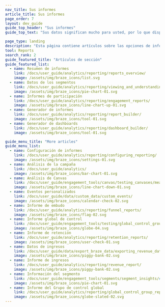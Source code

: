 ```yaml
---
nav_title: Sus informes
article_title: Sus informes
page_order: 7
layout: dev_guide
guide_top_header: "Sus informes"
guide_top_text: "Sus datos significan mucho para usted, por lo que disponemos de varias opciones de informes dentro de Braze (sin incluir <a href='/docs/user_guide/data_and_analytics/braze_currents/'>Currents</a>). <br><br> Si no está seguro de por dónde empezar, consulte nuestra <a href='/docs/user_guide/data_and_analytics/reporting/reports_overview/'>Descripción general de informes</a> para obtener orientación sobre qué informes y análisis puede utilizar para responder a las preguntas más habituales sobre estrategia de marketing. "

page_type: landing
description: "Esta página contiene artículos sobre las opciones de informes disponibles en Braze (sin incluir Currents), incluidos los informes por segmentos, los informes de compromiso, el generador de informes, etc."
tool: Reports
search_rank: 2
guide_featured_title: "Artículos de sección"
guide_featured_list:
  - name: Resumen de informes
    link: /docs/user_guide/analytics/reporting/reports_overview/
    image: /assets/img/braze_icons/list.svg
  - name: Datos de los segmentos
    link: /docs/user_guide/analytics/reporting/viewing_and_understanding_segment_data/
    image: /assets/img/braze_icons/pie-chart-01.svg
  - name: Informes de participación
    link: /docs/user_guide/analytics/reporting/engagement_reports/
    image: /assets/img/braze_icons/line-chart-up-01.svg
  - name: Generador de informes
    link: /docs/user_guide/analytics/reporting/report_builder/
    image: /assets/img/braze_icons/tool-01.svg
  - name: Generador de dashboards
    link: /docs/user_guide/analytics/reporting/dashboard_builder/
    image: /assets/img/braze_icons/tool-01.svg

guide_menu_title: "More articles"
guide_menu_list:
  - name: Configuración de informes
    link: /docs/user_guide/analytics/reporting/configuring_reporting/
    image: /assets/img/braze_icons/settings-01.svg
  - name: Análisis de la campaña
    link: /docs/user_guide/analytics/
    image: /assets/img/braze_icons/bar-chart-01.svg
  - name: Análisis de Canvas
    link: /docs/user_guide/engagement_tools/canvas/testing_canvases/measuring_and_testing_with_canvas_analytics/
    image: /assets/img/braze_icons/line-chart-down-01.svg
  - name: Eventos personalizados
    link: /docs/user_guide/data/custom_data/custom_events/
    image: /assets/img/braze_icons/calendar-check-02.svg
  - name: Informe de embudo
    link: /docs/user_guide/analytics/reporting/funnel_reports/
    image: /assets/img/braze_icons/flag-02.svg
  - name: Informe global de control
    link: /docs/user_guide/engagement_tools/testing/global_control_group/
    image: /assets/img/braze_icons/globe-04.svg
  - name: Informe de retención
    link: /docs/user_guide/analytics/reporting/retention_reports/
    image: /assets/img/braze_icons/user-check-01.svg
  - name: Datos de ingresos
    link: /docs/user_guide/data/export_braze_data/exporting_revenue_data/
    image: /assets/img/braze_icons/piggy-bank-02.svg
  - name: Informe de ingresos
    link: /docs/user_guide/analytics/reporting/revenue_report/
    image: /assets/img/braze_icons/piggy-bank-02.svg
  - name: Información del segmento
    link: /docs/user_guide/engagement_tools/segments/segment_insights/#segment-insights
    image: /assets/img/braze_icons/pie-chart-01.svg
  - name: Informe del Grupo de control global
    link: /docs/user_guide/analytics/reporting/global_control_group_reporting/
    image: /assets/img/braze_icons/globe-slated-02.svg
---
```

